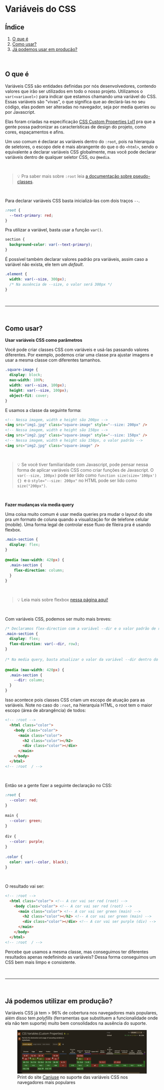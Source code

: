 # Variáveis do CSS

## Índice

1. [O que é](#o_que_é)
2. [Como usar?](#como_usar)
3. [Já podemos usar em produção?](#usar_em_prod)

<br/>

## <a id="o_que_e"></a>O que é

Variáveis CSS são entidades definidas por nós desenvolvedores, contendo valores que irão ser utilizados em todo o nosso projeto. Utilizamos o `var(<variavel>)` para indicar que estamos chamando uma variável do CSS. Essas variáveis são "vivas", o que significa que ao declará-las no seu código, elas podem ser alteradas no navegador, seja por media queries ou por Javascript.

Elas foram criadas na especificação [CSS Custom Properties Lvl1](https://drafts.csswg.org/css-variables/#using-variables) pra que a gente possa padronizar as características de design do projeto, como cores, espaçamentos e afins.

Um uso comum é declarar as variáveis dentro do `:root`, pois na hierarquia de seletores, o escopo dele é mais abrangente do que o do `<html>`, sendo o equivalente a declarar variáveis CSS globalmente, mas você pode declarar variáveis dentro de qualquer seletor CSS, ou `@media`.

&nbsp;

> 💡 Pra saber mais sobre `:root` leia [a documentação sobre pseudo-classes](./pseudo-classes.md). 

&nbsp;

Para declarar variáveis CSS basta inicializá-las com dois traços `--`.
```css
:root {
  --text-primary: red;
}
```

Pra utilizar a variável, basta usar a função `var()`.
```css
section {
  background-color: var(--text-primary);
}
```

É possível também declarar valores padrão pra variáveis, assim caso a variável não exista, ele tem um _default_.
```css
.element {
  width: var(--size, 300px);
  /* Na ausência de --size, o valor será 300px */
}
```

<br/>

------

<br/>


## <a id="como_usar"></a>Como usar?

**Usar variáveis CSS como parâmetros**

Você pode criar classes CSS com variáveis e usá-las passando valores diferentes. Por exemplo, podemos criar uma classe pra ajustar imagens e usar a mesma classe com diferentes tamanhos.

```css
.square-image {
  display: block;
  max-width: 100%;
  width: var(--size, 100px);
  height: var(--size, 100px);
  object-fit: cover;
}
```

E usamos a classe da seguinte forma:

```html
<!-- Nessa imagem, width e height são 200px -->
<img src="img1.jpg" class="square-image" style="--size: 200px" />
<!-- Nessa imagem, width e height são 150px -->
<img src="img2.jpg" class="square-image" style="--size: 150px" />
<!-- Nessa imagem, width e height são 150px, o valor padrão -->
<img src="img2.jpg" class="square-image" />
```

&nbsp;

> 💡 Se você tiver familiaridade com Javascript, pode pensar nessa forma de aplicar variáveis CSS como criar funções de Javascript. O `var(--size, 100px)` pode ser lido como `function size(size='100px') {}`&nbsp; e o `style="--size: 200px"` no HTML pode ser lido como `size("200px")`.

&nbsp;

**Fazer mudanças via media query**

Uma coisa muito comum é usar media queries pra mudar o layout do site pra um formato de coluna quando a visualização for de telefone celular (mobile). Uma forma legal de controlar esse fluxo de fileira pra é usando flexbox.

```css
.main-section {
  display: flex;
}

@media (max-width: 420px) {
  .main-section {
    flex-direction: column;
  }
}
```

&nbsp;

> 💡 Leia mais sobre flexbox [nessa página aqui!](flexbox.md)

&nbsp;

Com variáveis CSS, podemos ser muito mais breves:

```css
/* Declaramos flex-direction com a variável --dir e o valor padrão de row */
.main-section {
  display: flex;
  flex-direction: var(--dir, row);
}

/* Na media query, basta atualizar o valor da variável --dir dentro do escopo da classe */

@media (max-width: 420px) {
  .main-section {
    --dir: column;
  }
}
```

Isso acontece pois classes CSS criam um escopo de atuação para as variáveis. Note no caso do `:root`, na hierarquia HTML, o root tem o maior escopo (área de abrangência) de todos:

```html
<!-- :root -->
  <html class="color">
    <body class="color">
      <main class="color">
        <h2 class="color"></h2>
        <div class="color"></div>
      </main>
    </body>
  </html>
<!-- :root  / -->

```
&nbsp;

Então se a gente fizer a seguinte declaração no CSS:

```css
:root {
  --color: red;
}

main {
  --color: green;
}

div {
  --color: purple;
}

.color {
  color: var(--color, black);
}

```

&nbsp;

O resultado vai ser:
```html
<!-- :root -->
  <html class="color"> <!-- A cor vai ser red (root) -->
    <body class="color"> <!-- A cor vai ser red (root) -->
      <main class="color"> <!-- A cor vai ser green (main) -->
        <h2 class="color"></h2> <!-- A cor vai ser green (main) -->
        <div class="color"></div> <!-- A cor vai ser purple (div) -->
      </main>
    </body>
  </html>
<!-- :root  / -->

```

Percebe que usamos a mesma classe, mas conseguimos ter diferentes resultados apenas redefinindo as variáveis? Dessa forma conseguimos um CSS bem mais limpo e consistente.

<br/>

------

<br/>


## <a id="usar_em_prod"></a>Já podemos utilizar em produção?
Variáveis CSS já tem > 96% de cobertura nos navegadores mais populares, além disso tem _polyfills_ (ferramentas que substituem a funcionalidade onde ela não tem suporte) muito bem consolidados na ausência do suporte.

<figure>
  <img src='../img/Modulo-Intermediario/Variaveis/caniuse_variaveis_css.png' />
  <figcaption>Print do site <a href='https://caniuse.com/css-variables' target='_blank'>Caniuse</a> no suporte das variáveis CSS nos navegadores mais populares</figcaption>
</figure>

